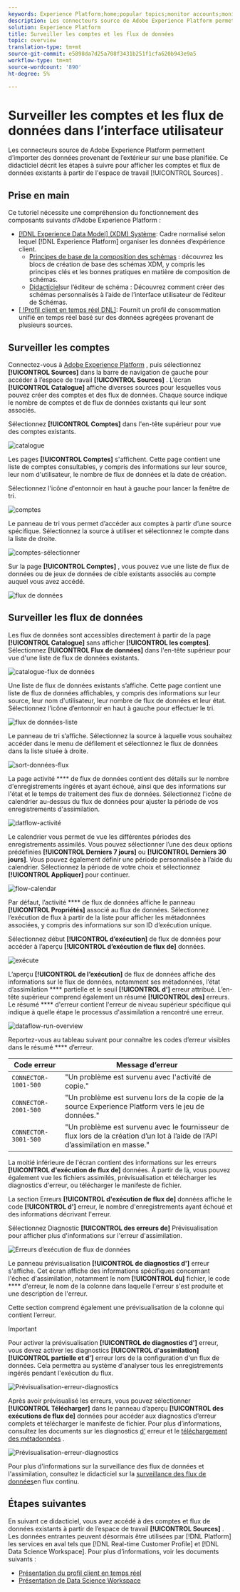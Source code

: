 ```yaml
---
keywords: Experience Platform;home;popular topics;monitor accounts;monitor dataflows;data flows
description: Les connecteurs source de Adobe Experience Platform permettent d’importer des données provenant de l’extérieur sur une base planifiée. Ce didacticiel décrit les étapes à suivre pour afficher les comptes et flux de données existants à partir de l’espace de travail Sources.
solution: Experience Platform
title: Surveiller les comptes et les flux de données
topic: overview
translation-type: tm+mt
source-git-commit: e5898da7d25a708f3431b251f1cfa620b943e9a5
workflow-type: tm+mt
source-wordcount: '890'
ht-degree: 5%

---
```



# Surveiller les comptes et les flux de données dans l’interface utilisateur

Les connecteurs source de Adobe Experience Platform permettent d’importer des données provenant de l’extérieur sur une base planifiée. Ce didacticiel décrit les étapes à suivre pour afficher les comptes et flux de données existants à partir de l&#39;espace de travail [!UICONTROL Sources] .

## Prise en main

Ce tutoriel nécessite une compréhension du fonctionnement des composants suivants d’Adobe Experience Platform :

- [[!DNL Experience Data Model] (XDM) Système](../../../xdm/home.md): Cadre normalisé selon lequel [!DNL Experience Platform] organiser les données d’expérience client.
   - [Principes de base de la composition des schémas](../../../xdm/schema/composition.md) : découvrez les blocs de création de base des schémas XDM, y compris les principes clés et les bonnes pratiques en matière de composition de schémas.
   - [Didacticiel](../../../xdm/tutorials/create-schema-ui.md)sur l’éditeur de schéma : Découvrez comment créer des schémas personnalisés à l’aide de l’interface utilisateur de l’éditeur de Schémas.
- [[ !Profil client en temps réel DNL]](../../../profile/home.md): Fournit un profil de consommation unifié en temps réel basé sur des données agrégées provenant de plusieurs sources.

## Surveiller les comptes

Connectez-vous à [Adobe Experience Platform](https://platform.adobe.com) , puis sélectionnez **[!UICONTROL Sources]** dans la barre de navigation de gauche pour accéder à l’espace de travail **[!UICONTROL Sources]** . L’écran **[!UICONTROL Catalogue]** affiche diverses sources pour lesquelles vous pouvez créer des comptes et des flux de données. Chaque source indique le nombre de comptes et de flux de données existants qui leur sont associés.

Sélectionnez **[!UICONTROL Comptes]** dans l&#39;en-tête supérieur pour vue des comptes existants.

![catalogue](../../images/tutorials/monitor/catalog-accounts.png)

Les pages **[!UICONTROL Comptes]** s&#39;affichent. Cette page contient une liste de comptes consultables, y compris des informations sur leur source, leur nom d&#39;utilisateur, le nombre de flux de données et la date de création.

Sélectionnez l&#39;icône d&#39;entonnoir en haut à gauche pour lancer la fenêtre de tri.

![comptes](../../images/tutorials/monitor/accounts-list.png)

Le panneau de tri vous permet d’accéder aux comptes à partir d’une source spécifique. Sélectionnez la source à utiliser et sélectionnez le compte dans la liste de droite.

![comptes-sélectionner](../../images/tutorials/monitor/accounts-sort.png)

Sur la page **[!UICONTROL Comptes]** , vous pouvez vue une liste de flux de données ou de jeux de données de cible existants associés au compte auquel vous avez accédé.

![flux de données](../../images/tutorials/monitor/dataflows.png)

## Surveiller les flux de données

Les flux de données sont accessibles directement à partir de la page **[!UICONTROL Catalogue]** sans afficher **[!UICONTROL les comptes]**. Sélectionnez **[!UICONTROL Flux de données]** dans l&#39;en-tête supérieur pour vue d&#39;une liste de flux de données existants.

![catalogue-flux de données](../../images/tutorials/monitor/catalog-dataflows.png)

Une liste de flux de données existants s’affiche. Cette page contient une liste de flux de données affichables, y compris des informations sur leur source, leur nom d&#39;utilisateur, leur nombre de flux de données et leur état. Sélectionnez l’icône d’entonnoir en haut à gauche pour effectuer le tri.

![flux de données-liste](../../images/tutorials/monitor/dataflows-list.png)

Le panneau de tri s’affiche. Sélectionnez la source à laquelle vous souhaitez accéder dans le menu de défilement et sélectionnez le flux de données dans la liste située à droite.

![sort-données-flux](../../images/tutorials/monitor/dataflows-sort.png)

La page activité **** de flux de données contient des détails sur le nombre d&#39;enregistrements ingérés et ayant échoué, ainsi que des informations sur l&#39;état et le temps de traitement des flux de données. Sélectionnez l&#39;icône de calendrier au-dessus du flux de données pour ajuster la période de vos enregistrements d&#39;assimilation.

![datflow-activité](../../images/tutorials/monitor/dataflow-activity.png)

Le calendrier vous permet de vue les différentes périodes des enregistrements assimilés. Vous pouvez sélectionner l’une des deux options prédéfinies **[!UICONTROL Derniers 7 jours]** ou **[!UICONTROL Derniers 30 jours]**. Vous pouvez également définir une période personnalisée à l’aide du calendrier. Sélectionnez la période de votre choix et sélectionnez **[!UICONTROL Appliquer]** pour continuer.

![flow-calendar](../../images/tutorials/monitor/flow-calendar.png)

Par défaut, l’activité **** de flux de données affiche le panneau **[!UICONTROL Propriétés]** associé au flux de données. Sélectionnez l’exécution de flux à partir de la liste pour afficher les métadonnées associées, y compris des informations sur son ID d’exécution unique.

Sélectionnez début **[!UICONTROL d’exécution]** de flux de données pour accéder à l’aperçu **[!UICONTROL d’exécution de flux de]** données.

![exécute](../../images/tutorials/monitor/run-metadata.png)

L’aperçu **[!UICONTROL de l’exécution]** de flux de données affiche des informations sur le flux de données, notamment ses métadonnées, l’état d’assimilation **** partielle et le seuil **[!UICONTROL d’]** erreur attribué. L’en-tête supérieur comprend également un résumé **[!UICONTROL des]** erreurs. Le résumé **** d&#39;erreur contient l&#39;erreur de niveau supérieur spécifique qui indique à quelle étape le processus d&#39;assimilation a rencontré une erreur.

![dataflow-run-overview](../../images/tutorials/monitor/dataflow-run-overview.png)

Reportez-vous au tableau suivant pour connaître les codes d’erreur visibles dans le résumé **** d’erreur.

| Code erreur | Message d’erreur |
| ---------- | ----------- |
| `CONNECTOR-1001-500` | &quot;Un problème est survenu avec l&#39;activité de copie.&quot; |
| `CONNECTOR-2001-500` | &quot;Un problème est survenu lors de la copie de la source Experience Platform vers le jeu de données.&quot; |
| `CONNECTOR-3001-500` | &quot;Un problème est survenu avec le fournisseur de flux lors de la création d’un lot à l’aide de l’API d’assimilation en masse.&quot; |

La moitié inférieure de l&#39;écran contient des informations sur les erreurs **[!UICONTROL d&#39;exécution de flux de]** données. À partir de là, vous pouvez également vue les fichiers assimilés, prévisualisation et télécharger les diagnostics d&#39;erreur, ou télécharger le manifeste de fichier.

La section Erreurs **[!UICONTROL d&#39;exécution de flux de]** données affiche le code **[!UICONTROL d&#39;]** erreur, le nombre d&#39;enregistrements ayant échoué et des informations décrivant l&#39;erreur.

Sélectionnez Diagnostic **[!UICONTROL des erreurs de]** Prévisualisation pour afficher plus d&#39;informations sur l&#39;erreur d&#39;assimilation.

![Erreurs d’exécution de flux de données](../../images/tutorials/monitor/dataflow-run-errors.png)

Le panneau prévisualisation **[!UICONTROL de diagnostics d&#39;]** erreur s&#39;affiche. Cet écran affiche des informations spécifiques concernant l&#39;échec d&#39;assimilation, notamment le nom **[!UICONTROL du]** fichier, le code **** d&#39;erreur, le nom de la colonne dans laquelle l&#39;erreur s&#39;est produite et une description de l&#39;erreur.

Cette section comprend également une prévisualisation de la colonne qui contient l’erreur.

>[!IMPORTANT]
>
>Pour activer la prévisualisation **[!UICONTROL de diagnostics d&#39;]** erreur, vous devez activer les diagnostics **[!UICONTROL d&#39;assimilation]** **[!UICONTROL partielle et d&#39;]** erreur lors de la configuration d&#39;un flux de données. Cela permettra au système d&#39;analyser tous les enregistrements ingérés pendant l&#39;exécution du flux.

![Prévisualisation-erreur-diagnostics](../../images/tutorials/monitor/preview-error-diagnostics.png)

Après avoir prévisualisé les erreurs, vous pouvez sélectionner **[!UICONTROL Télécharger]** dans le panneau d’aperçu **[!UICONTROL des exécutions de flux de]** données pour accéder aux diagnostics d’erreur complets et télécharger le manifeste de fichier. Pour plus d’informations, consultez les documents sur les diagnostics [d’](../../../ingestion/batch-ingestion/partial.md#retrieve-errors) erreur et le [téléchargement des métadonnées](../../../ingestion/batch-ingestion/partial.md#download-metadata) .

![Prévisualisation-erreur-diagnostics](../../images/tutorials/monitor/download.png)

Pour plus d&#39;informations sur la surveillance des flux de données et l&#39;assimilation, consultez le didacticiel sur la [surveillance des flux de données](../../../ingestion/quality/monitor-data-flows.md)en flux continu.

## Étapes suivantes

En suivant ce didacticiel, vous avez accédé à des comptes et flux de données existants à partir de l’espace de travail **[!UICONTROL Sources]** . Les données entrantes peuvent désormais être utilisées par [!DNL Platform] les services en aval tels que [!DNL Real-time Customer Profile] et [!DNL Data Science Workspace]. Pour plus d’informations, voir les documents suivants :

- [Présentation du profil client en temps réel](../../../profile/home.md)
- [Présentation de Data Science Workspace](../../../data-science-workspace/home.md)
